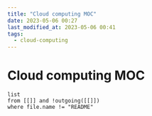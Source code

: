 ```yaml
---
title: "Cloud computing MOC"
date: 2023-05-06 00:27
last_modified_at: 2023-05-06 00:41
tags:
  - cloud-computing
---
```


# Cloud computing MOC

```dataview
list
from [[]] and !outgoing([[]])
where file.name != "README"
```
